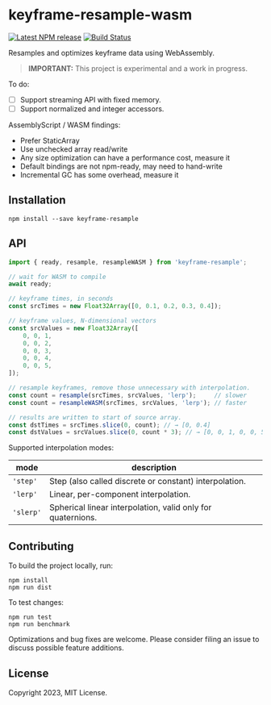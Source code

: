 # keyframe-resample-wasm

[![Latest NPM release](https://img.shields.io/npm/v/keyframe-resample.svg)](https://www.npmjs.com/package/keyframe-resample)
[![Build Status](https://github.com/donmccurdy/keyframe-resample-wasm/workflows/CI/badge.svg?branch=main&event=push)](https://github.com/donmccurdy/keyframe-resample-wasm/actions?query=workflow%3ACI)

Resamples and optimizes keyframe data using WebAssembly.

> **IMPORTANT:** This project is experimental and a work in progress.

To do:

- [ ] Support streaming API with fixed memory.
- [ ] Support normalized and integer accessors.

AssemblyScript / WASM findings:

- Prefer StaticArray
- Use unchecked array read/write
- Any size optimization can have a performance cost, measure it
- Default bindings are not npm-ready, may need to hand-write
- Incremental GC has some overhead, measure it

## Installation

```
npm install --save keyframe-resample
```

## API

```javascript
import { ready, resample, resampleWASM } from 'keyframe-resample';

// wait for WASM to compile
await ready;

// keyframe times, in seconds
const srcTimes = new Float32Array([0, 0.1, 0.2, 0.3, 0.4]);

// keyframe values, N-dimensional vectors
const srcValues = new Float32Array([
    0, 0, 1,
    0, 0, 2,
    0, 0, 3,
    0, 0, 4,
    0, 0, 5,
]);

// resample keyframes, remove those unnecessary with interpolation.
const count = resample(srcTimes, srcValues, 'lerp');     // slower
const count = resampleWASM(srcTimes, srcValues, 'lerp'); // faster

// results are written to start of source array.
const dstTimes = srcTimes.slice(0, count); // → [0, 0.4]
const dstValues = srcValues.slice(0, count * 3); // → [0, 0, 1, 0, 0, 5]
```

Supported interpolation modes:

| mode      | description                                                 |
|-----------|-------------------------------------------------------------|
| `'step'`  | Step (also called discrete or constant) interpolation.      |
| `'lerp'`  | Linear, per-component interpolation.                        |
| `'slerp'` | Spherical linear interpolation, valid only for quaternions. |

## Contributing

To build the project locally, run:

```
npm install
npm run dist
```

To test changes:

```
npm run test
npm run benchmark
```

Optimizations and bug fixes are welcome. Please consider filing an issue to discuss possible
feature additions.

## License

Copyright 2023, MIT License.
